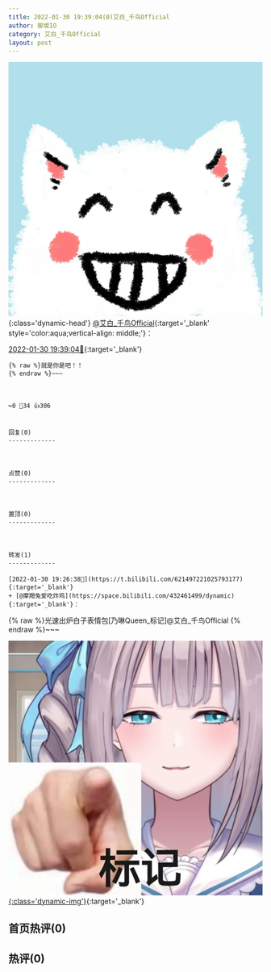 ```yaml
---
title: 2022-01-30 19:39:04(0)艾白_千鸟Official
author: 御坂IO
category: 艾白_千鸟Official
layout: post
---
```


![img](/images/9ae8b9445fd0665cc014d9080156a45271be73c6.jpg){:class='dynamic-head'}
[@艾白_千鸟Official](https://space.bilibili.com/334537711/dynamic){:target='_blank' style='color:aqua;vertical-align: middle;'}：

[2022-01-30 19:39:04🔗](https://t.bilibili.com/621500425078781808){:target='_blank'}

~~~
{% raw %}就是你是吧！！
{% endraw %}~~~



↪️0 💬34 👍306


回复(0)
-------------



点赞(0)
-------------



置顶(0)
-------------



转发(1)
-------------

[2022-01-30 19:26:38🔗](https://t.bilibili.com/621497221025793177){:target='_blank'}
+ [@摩羯兔爱吃炸鸡](https://space.bilibili.com/432461499/dynamic){:target='_blank'}：
~~~
{% raw %}光速出炉白子表情包[乃琳Queen_标记]@艾白_千鸟Official 
{% endraw %}~~~


[![img](/images/eab0880299654007d5743ab5871c6a444eda9a98.jpg){:class='dynamic-img'}](/images/eab0880299654007d5743ab5871c6a444eda9a98.jpg){:target='_blank'}




首页热评(0)
-------------



热评(0)
-------------



